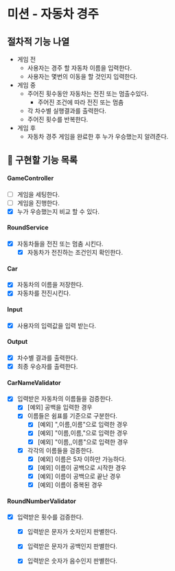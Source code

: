 # 미션 - 자동차 경주

## 절차적 기능 나열

- 게임 전
    - 사용자는 경주 할 자동차 이름을 입력한다.
    - 사용자는 몇번의 이동을 할 것인지 입력한다.
- 게임 중
    - 주어진 횟수동안 자동차는 전진 또는 멈출수있다.
        - 주어진 조건에 따라 전진 또는 멈춤
    - 각 차수별 실행결과를 출력한다.
    - 주어진 횟수를 반복한다.
- 게임 후
    - 자동차 경주 게임을 완료한 후 누가 우승했는지 알려준다.

## 📝 구현할 기능 목록

#### GameController

- [ ] 게임을 세팅한다.
- [ ] 게임을 진행한다.
- [X] 누가 우승했는지 비교 할 수 있다.

#### RoundService

- [X] 자동차들을 전진 또는 멈춤 시킨다.
    - [X] 자동차가 전진하는 조건인지 확인한다.

#### Car

- [X] 자동차의 이름을 저장한다.
- [X] 자동차를 전진시킨다.

#### Input

- [X] 사용자의 입력값을 입력 받는다.

#### Output

- [X] 차수별 결과를 출력한다.
- [X] 최종 우승자를 출력한다.

#### CarNameValidator

- [X] 입력받은 자동차의 이름들을 검증한다.
    - [X] [예외] 공백을 입력한 경우
    - [X] 이름들은 쉼표를 기준으로 구분한다.
        - [X] [예외] ",이름,이름"으로 입력한 경우
        - [X] [예외] "이름,이름,"으로 입력한 경우
        - [X] [예외] "이름,,이름"으로 입력한 경우
    - [X] 각각의 이름들을 검증한다.
        - [X] [예외] 이름은 5자 이하만 가능하다.
        - [X] [예외] 이름이 공백으로 시작한 경우
        - [X] [예외] 이름이 공백으로 끝난 경우
        - [X] [예외] 이름이 중복된 경우

#### RoundNumberValidator

- [X] 입력받은 횟수를 검증한다.
    - [X] 입력받은 문자가 숫자인지 판별한다.
    - [X] 입력받은 문자가 공백인지 판별한다.
    - [X] 입력받은 숫자가 음수인지 판별한다.



